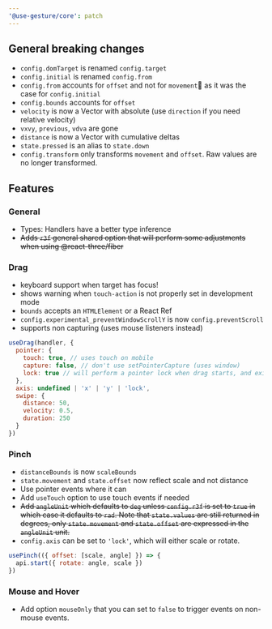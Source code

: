 ```yaml
---
'@use-gesture/core': patch
---
```


## General breaking changes

- `config.domTarget` is renamed `config.target`
- `config.initial` is renamed `config.from`
- `config.from` accounts for `offset` and not for `movement` as it was the case for `config.initial`
- `config.bounds` accounts for `offset`
- `velocity` is now a Vector with absolute (use `direction` if you need relative velocity)
- `vxvy`, `previous`, `vdva` are gone
- `distance` is now a Vector with cumulative deltas
- `state.pressed` is an alias to `state.down`
- `config.transform` only transforms `movement` and `offset`. Raw values are no longer transformed.

## Features

### General

- Types: Handlers have a better type inference
- ~~Adds `r3f` general shared option that will perform some adjustments when using @react-three/fiber~~

### Drag

- keyboard support when target has focus!
- shows warning when `touch-action` is not properly set in development mode
- `bounds` accepts an `HTMLElement` or a React Ref
- `config.experimental_preventWindowScrollY` is now `config.preventScroll`
- supports non capturing (uses mouse listeners instead)

```js
useDrag(handler, {
  pointer: {
    touch: true, // uses touch on mobile
    capture: false, // don't use setPointerCapture (uses window)
    lock: true // will perform a pointer lock when drag starts, and exit pointer lock when drag ends,
  },
  axis: undefined | 'x' | 'y' | 'lock',
  swipe: {
    distance: 50,
    velocity: 0.5,
    duration: 250
  }
})
```

### Pinch

- `distanceBounds` is now `scaleBounds`
- `state.movement` and `state.offset` now reflect scale and not distance
- Use pointer events where it can
- Add `useTouch` option to use touch events if needed
- ~~Add `angleUnit` which defaults to `deg` unless `config.r3f` is set to `true` in which case it defaults to `rad`. Note that `state.values` are still returned in degrees, only `state.movement` and `state.offset` are expressed in the `angleUnit` unit.~~
- `config.axis` can be set to `'lock'`, which will either scale or rotate.

```js
usePinch(({ offset: [scale, angle] }) => {
  api.start({ rotate: angle, scale })
})
```

### Mouse and Hover

- Add option `mouseOnly` that you can set to `false` to trigger events on non-mouse events.
